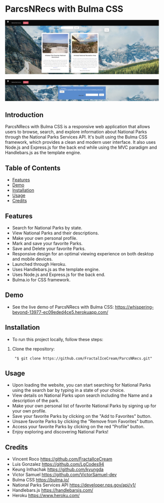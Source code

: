 # ParcsNRecs with Bulma CSS

![Startup](PnRProfile.PNG)

![Search](PnRSearchBar.PNG)

## Introduction

ParcsNRecs with Bulma CSS is a responsive web application that allows users to browse, search, and explore information about National Parks through the National Parks Services API. It's built using the Bulma CSS framework, which provides a clean and modern user interface. It also uses Node.js and Express.js for the back end while using the MVC paradigm and Handlebars.js as the template engine.

## Table of Contents
- [Features](#features)
- [Demo](#demo)
- [Installation](#installation)
- [Usage](#usage)
- [Credits](#credits)

##  Features

- Search for National Parks by state.
- View National Parks and their descriptions.
- Make your own personal profile.
- Mark and save your favorite Parks.
- Save and Delete your favorite Parks.
- Responsive design for an optimal viewing experience on both desktop and mobile devices.
- Launched through Heroku.
- Uses Handlebars.js as the template engine.
- Uses Node.js and Express.js for the back end.
- Bulma.io for CSS framework.

## Demo

-   See the live demo of ParcsNRecs with Bulma CSS: https://whispering-beyond-13977-ec09eded4ce5.herokuapp.com/

## Installation

- To run this project locally, follow these steps:

1. Clone the repository: 

        "$ git clone https://github.com/FractalIceCream/ParcsNRecs.git"

## Usage

-   Upon loading the website, you can start searching for National Parks using the search bar by typing in a state of your choice.
-   View details on National Parks upon search including the Name and a description of the park.
-   Make your own personal list of favorite National Parks by signing up for your own profile.
-   Save your favorite Parks by clicking on the "Add to Favorites" button.
-   Unsave favorite Parks by clicking the "Remove from Favorites" button.
-   Access your favorite Parks by clicking on the red "Profile" button.
-   Enjoy exploring and discovering National Parks!

## Credits

- Vincent Roco https://github.com/FractalIceCream
- Luis Gonzalez https://github.com/LgCodes94
- Keung Inthachak https://github.com/kyungda
- Victor Samuel https://github.com/VictorSamuel-dev
- Bulma CSS https://bulma.io/
- National Parks Services API https://developer.nps.gov/api/v1/
- Handlebars.js https://handlebarsjs.com/
- Heroku https://www.heroku.com/